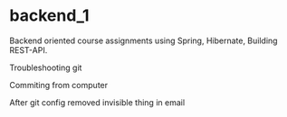 # backend_1
Backend oriented course assignments using Spring, Hibernate, Building REST-API. 

Troubleshooting git


Commiting from computer

After git config removed invisible thing in email